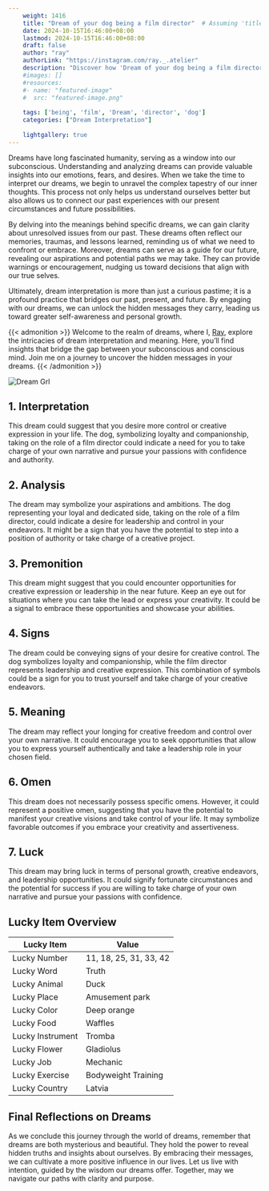 ```yaml
---
    weight: 1416
    title: "Dream of your dog being a film director"  # Assuming 'title' column exists
    date: 2024-10-15T16:46:00+08:00
    lastmod: 2024-10-15T16:46:00+08:00
    draft: false
    author: "ray"
    authorLink: "https://instagram.com/ray._.atelier"
    description: "Discover how 'Dream of your dog being a film director' can interpret your future and uncover its significant meanings in your life."
    #images: []
    #resources:
    #- name: "featured-image"
    #  src: "featured-image.png"
    
    tags: ['being', 'film', 'Dream', 'director', 'dog']
    categories: ["Dream Interpretation"]
    
    lightgallery: true
---
```

    
Dreams have long fascinated humanity, serving as a window into our subconscious. Understanding and analyzing dreams can provide valuable insights into our emotions, fears, and desires. When we take the time to interpret our dreams, we begin to unravel the complex tapestry of our inner thoughts. This process not only helps us understand ourselves better but also allows us to connect our past experiences with our present circumstances and future possibilities.

By delving into the meanings behind specific dreams, we can gain clarity about unresolved issues from our past. These dreams often reflect our memories, traumas, and lessons learned, reminding us of what we need to confront or embrace. Moreover, dreams can serve as a guide for our future, revealing our aspirations and potential paths we may take. They can provide warnings or encouragement, nudging us toward decisions that align with our true selves.

Ultimately, dream interpretation is more than just a curious pastime; it is a profound practice that bridges our past, present, and future. By engaging with our dreams, we can unlock the hidden messages they carry, leading us toward greater self-awareness and personal growth.

{{< admonition >}}
Welcome to the realm of dreams, where I, [Ray](https://instagram.com/ray._.atelier), explore the intricacies of dream interpretation and meaning. Here, you’ll find insights that bridge the gap between your subconscious and conscious mind. Join me on a journey to uncover the hidden messages in your dreams.
{{< /admonition >}}

![Dream Grl](https://cdn.pixabay.com/photo/2017/11/02/03/35/gothic-2910057_1280.jpg "Dream Grl")

## 1. Interpretation
 This dream could suggest that you desire more control or creative expression in your life. The dog, symbolizing loyalty and companionship, taking on the role of a film director could indicate a need for you to take charge of your own narrative and pursue your passions with confidence and authority.

## 2. Analysis
 The dream may symbolize your aspirations and ambitions. The dog representing your loyal and dedicated side, taking on the role of a film director, could indicate a desire for leadership and control in your endeavors. It might be a sign that you have the potential to step into a position of authority or take charge of a creative project.

## 3. Premonition
 This dream might suggest that you could encounter opportunities for creative expression or leadership in the near future. Keep an eye out for situations where you can take the lead or express your creativity. It could be a signal to embrace these opportunities and showcase your abilities.

## 4. Signs
 The dream could be conveying signs of your desire for creative control. The dog symbolizes loyalty and companionship, while the film director represents leadership and creative expression. This combination of symbols could be a sign for you to trust yourself and take charge of your creative endeavors.

## 5. Meaning
 The dream may reflect your longing for creative freedom and control over your own narrative. It could encourage you to seek opportunities that allow you to express yourself authentically and take a leadership role in your chosen field.

## 6. Omen
 This dream does not necessarily possess specific omens. However, it could represent a positive omen, suggesting that you have the potential to manifest your creative visions and take control of your life. It may symbolize favorable outcomes if you embrace your creativity and assertiveness.

## 7. Luck
 This dream may bring luck in terms of personal growth, creative endeavors, and leadership opportunities. It could signify fortunate circumstances and the potential for success if you are willing to take charge of your own narrative and pursue your passions with confidence.

## Lucky Item Overview
| Lucky Item          | Value              |
|---------------|--------------------|
| Lucky Number        | 11, 18, 25, 31, 33, 42  |
| Lucky Word          | Truth |
| Lucky Animal        | Duck |
| Lucky Place         | Amusement park     |
| Lucky Color         | Deep orange     |
| Lucky Food          | Waffles      |
| Lucky Instrument    | Tromba |
| Lucky Flower        | Gladiolus    |
| Lucky Job           | Mechanic       |
| Lucky Exercise      | Bodyweight Training  |
| Lucky Country       | Latvia    |


##  Final Reflections on Dreams

As we conclude this journey through the world of dreams, remember that dreams are both mysterious and beautiful. They hold the power to reveal hidden truths and insights about ourselves. By embracing their messages, we can cultivate a more positive influence in our lives. Let us live with intention, guided by the wisdom our dreams offer. Together, may we navigate our paths with clarity and purpose.
